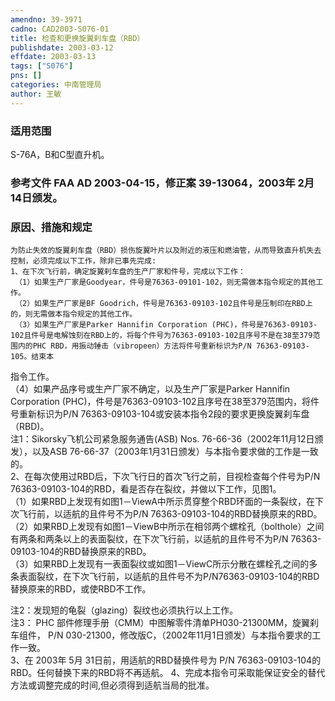 ```yaml
---
amendno: 39-3971  
cadno: CAD2003-S076-01  
title: 检查和更换旋翼刹车盘（RBD）  
publishdate: 2003-03-12  
effdate: 2003-03-13  
tags: ["S076"]  
pns: []  
categories: 中南管理局  
author: 王敏  
---
```

  
### 适用范围  
S-76A，B和C型直升机。  
  
<!--more-->  
### 参考文件    FAA AD 2003-04-15，修正案 39-13064，2003年 2月 14日颁发。  
  
### 原因、措施和规定  
    为防止失效的旋翼刹车盘（RBD）损伤旋翼叶片以及附近的液压和燃油管，从而导致直升机失去控制，必须完成以下工作，除非已事先完成:  
    1、在下次飞行前，确定旋翼刹车盘的生产厂家和件号，完成以下工作：  
     （1）如果生产厂家是Goodyear，件号是76363-09101-102，则无需做本指令规定的其他工作。  
     （2）如果生产厂家是BF Goodrich，件号是76363-09103-102且件号是压制印在RBD上的，则无需做本指令规定的其他工作。  
     （3）如果生产厂家是Parker Hannifin Corporation (PHC)，件号是76363-09103-102且件号是电解蚀刻在RBD上的，将每个件号为76363-09103-102且序号不是在38至379范围内的PHC RBD，用振动锤击（vibropeen）方法将件号重新标识为P/N 76363-09103-105。结束本  
  
  
指令工作。  
     （4）如果产品序号或生产厂家不确定，以及生产厂家是Parker Hannifin Corporation (PHC)，件号是76363-09103-102且序号在38至379范围内，将件号重新标识为P/N 76363-09103-104或安装本指令2段的要求更换旋翼刹车盘（RBD)。  
    注1：Sikorsky飞机公司紧急服务通告(ASB) Nos. 76-66-36（2002年11月12日颁发），以及ASB 76-66-37（2003年1月31日颁发）与本指令要求做的工作是一致的。  
    2、在每次使用过RBD后，下次飞行日的首次飞行之前，目视检查每个件号为P/N 76363-09103-104的RBD，看是否存在裂纹，并做以下工作，见图1。  
     （1）如果RBD上发现有如图1－ViewA中所示贯穿整个RBD环面的一条裂纹，在下次飞行前，以适航的且件号不为P/N 76363-09103-104的RBD替换原来的RBD。  
     （2）如果RBD上发现有如图1－ViewB中所示在相邻两个螺栓孔（bolthole）之间有两条和两条以上的表面裂纹，在下次飞行前，以适航的且件号不为P/N 76363-09103-104的RBD替换原来的RBD。  
     （3）如果RBD上发现有一表面裂纹或如图1－ViewC所示分散在螺栓孔之间的多条表面裂纹，在下次飞行前，以适航的且件号不为P/N76363-09103-104的RBD替换原来的RBD，或使RBD不工作。  
  
注2：发现短的龟裂（glazing）裂纹也必须执行以上工作。  
    注3： PHC 部件修理手册（CMM）中图解零件清单PH030-21300MM，旋翼刹车组件， P/N 030-21300，修改版C，（2002年11月1日颁发）与本指令要求的工作一致。  
    3、在 2003年 5月 31日前，用适航的RBD替换件号为 P/N 76363-09103-104的RBD。任何替换下来的RBD将不再适航。     4、完成本指令可采取能保证安全的替代方法或调整完成的时间,但必须得到适航当局的批准。  
